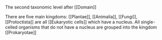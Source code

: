 The second taxonomic level after [[Domain]]

There are five main kingdoms: [[Plantae]], [[Animalia]], [[Fungi]], [[Protoctista]] are all [[Eukaryotic cells]] which have a nucleus. All single-celled organisms that do not have a nucleus are grouped into the kingdom [[Prokaryotae]]
